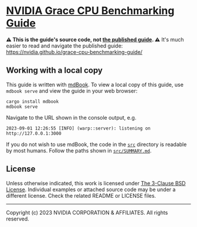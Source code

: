 # [NVIDIA Grace CPU Benchmarking Guide][1]

**:warning: This is the guide's source code, not [the published guide][1]. :warning:**  It's much easier to read and navigate the published guide: <https://nvidia.github.io/grace-cpu-benchmarking-guide/>


## Working with a local copy

This guide is written with [mdBook](https://github.com/rust-lang/mdBook). To view a local copy of this guide, use `mdbook serve` and view the guide in your web browser:
```
cargo install mdbook
mdbook serve
```
Navigate to the URL shown in the console output, e.g.
```
2023-09-01 12:26:55 [INFO] (warp::server): listening on http://127.0.0.1:3000 
```

If you do not wish to use mdBook, the code in the [`src`](src/) directory is readable by most humans.
Follow the paths shown in [`src/SUMMARY.md`](src/SUMMARY.md).

## License

Unless otherwise indicated, this work is licensed under
[The 3-Clause BSD License](https://opensource.org/license/bsd-3-clause/).  Individual examples or attached source code may be under a different license.  Check the related README or LICENSE files.


-----

Copyright (c) 2023 NVIDIA CORPORATION & AFFILIATES. All rights reserved.



[1]: <https://nvidia.github.io/grace-cpu-benchmarking-guide/> "NVIDIA Grace CPU Benchmarking Guide"